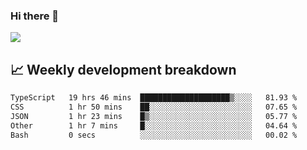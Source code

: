 ### Hi there 👋
<img align="center" src="https://github-readme-stats.vercel.app/api?username=Tumao727&show_icons=true&hide_title=true&theme=dracula" />


## 📈 Weekly development breakdown
<!--START_SECTION:waka-->

```txt
TypeScript   19 hrs 46 mins  ████████████████████▒░░░░   81.93 %
CSS          1 hr 50 mins    ██░░░░░░░░░░░░░░░░░░░░░░░   07.65 %
JSON         1 hr 23 mins    █▒░░░░░░░░░░░░░░░░░░░░░░░   05.77 %
Other        1 hr 7 mins     █░░░░░░░░░░░░░░░░░░░░░░░░   04.64 %
Bash         0 secs          ░░░░░░░░░░░░░░░░░░░░░░░░░   00.02 %
```

<!--END_SECTION:waka-->